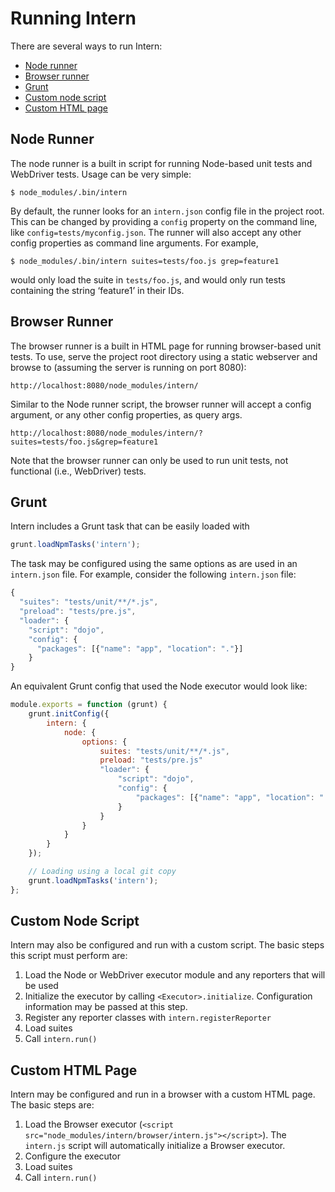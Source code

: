 # Running Intern

There are several ways to run Intern:

* [Node runner](#node-runner)
* [Browser runner](#browser-runner)
* [Grunt](#grunt)
* [Custom node script](#custom-node-script)
* [Custom HTML page](#custom-html-page)

## Node Runner

The node runner is a built in script for running Node-based unit tests and WebDriver tests. Usage can be very simple:

    $ node_modules/.bin/intern

By default, the runner looks for an `intern.json` config file in the project root. This can be changed by providing a
`config` property on the command line, like `config=tests/myconfig.json`. The runner will also accept any other config
properties as command line arguments. For example,

    $ node_modules/.bin/intern suites=tests/foo.js grep=feature1

would only load the suite in `tests/foo.js`, and would only run tests containing the string ‘feature1’ in their IDs.

## Browser Runner

The browser runner is a built in HTML page for running browser-based unit tests. To use, serve the project root
directory using a static webserver and browse to (assuming the server is running on port 8080):

    http://localhost:8080/node_modules/intern/

Similar to the Node runner script, the browser runner will accept a config argument, or any other config properties, as
query args.

    http://localhost:8080/node_modules/intern/?suites=tests/foo.js&grep=feature1

Note that the browser runner can only be used to run unit tests, not functional (i.e., WebDriver) tests.

## Grunt

Intern includes a Grunt task that can be easily loaded with

```js
grunt.loadNpmTasks('intern');
```

The task may be configured using the same options as are used in an `intern.json` file. For example, consider the
following `intern.json` file:

```js
{
  "suites": "tests/unit/**/*.js",
  "preload": "tests/pre.js",
  "loader": {
    "script": "dojo",
    "config": {
      "packages": [{"name": "app", "location": "."}]
    }
}
```

An equivalent Grunt config that used the Node executor would look like:

```js
module.exports = function (grunt) {
    grunt.initConfig({
        intern: {
            node: {
                options: {
                    suites: "tests/unit/**/*.js",
                    preload: "tests/pre.js"
                    "loader": {
                        "script": "dojo",
                        "config": {
                            "packages": [{"name": "app", "location": "."}]
                        }
                    }
                }
            }
        }
    });

    // Loading using a local git copy
    grunt.loadNpmTasks('intern');
};
```

## Custom Node Script

Intern may also be configured and run with a custom script. The basic steps this script must perform are:

1. Load the Node or WebDriver executor module and any reporters that will be used
2. Initialize the executor by calling `<Executor>.initialize`. Configuration information may be passed at this step.
3. Register any reporter classes with `intern.registerReporter`
4. Load suites
5. Call `intern.run()`

## Custom HTML Page

Intern may be configured and run in a browser with a custom HTML page. The basic steps are:

1. Load the Browser executor (`<script src="node_modules/intern/browser/intern.js"></script>`). The `intern.js` script
   will automatically initialize a Browser executor.
2. Configure the executor
3. Load suites
4. Call `intern.run()`
